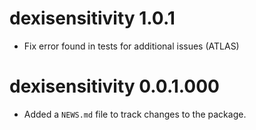 # dexisensitivity 1.0.1

* Fix error found in tests for additional issues (ATLAS)

# dexisensitivity 0.0.1.000

* Added a `NEWS.md` file to track changes to the package.
